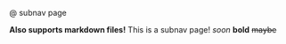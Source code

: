 @ subnav page

**Also supports markdown files!**
This is a subnav page!
_soon_
<b>bold</b>
~~maybe~~